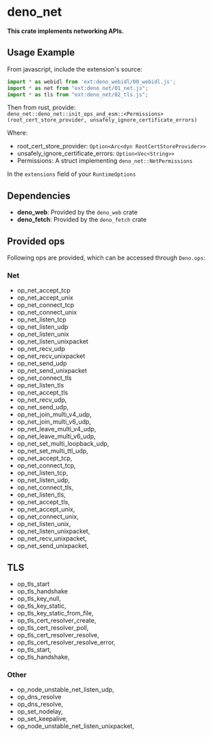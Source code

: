 # deno_net
**This crate implements networking APIs.**

## Usage Example
From javascript, include the extension's source:
```javascript
import * as webidl from 'ext:deno_webidl/00_webidl.js';
import * as net from "ext:deno_net/01_net.js";
import * as tls from "ext:deno_net/02_tls.js";
```

Then from rust, provide:  
`deno_net::deno_net::init_ops_and_esm::<Permissions>(root_cert_store_provider, unsafely_ignore_certificate_errors)` 

Where: 
- root_cert_store_provider: `Option<Arc<dyn RootCertStoreProvider>>`
- unsafely_ignore_certificate_errors: `Option<Vec<String>>`
- Permissions: A struct implementing `deno_net::NetPermissions`

In the `extensions` field of your `RuntimeOptions`

## Dependencies
- **deno_web**: Provided by the `deno_web` crate
- **deno_fetch**: Provided by the `deno_fetch` crate

## Provided ops
Following ops are provided, which can be accessed through `Deno.ops`:

### Net
- op_net_accept_tcp
- op_net_accept_unix
- op_net_connect_tcp
- op_net_connect_unix
- op_net_listen_tcp
- op_net_listen_udp
- op_net_listen_unix
- op_net_listen_unixpacket
- op_net_recv_udp
- op_net_recv_unixpacket
- op_net_send_udp
- op_net_send_unixpacket
- op_net_connect_tls
- op_net_listen_tls
- op_net_accept_tls
- op_net_recv_udp,
- op_net_send_udp,
- op_net_join_multi_v4_udp,
- op_net_join_multi_v6_udp,
- op_net_leave_multi_v4_udp,
- op_net_leave_multi_v6_udp,
- op_net_set_multi_loopback_udp,
- op_net_set_multi_ttl_udp,
- op_net_accept_tcp,
- op_net_connect_tcp,
- op_net_listen_tcp,
- op_net_listen_udp,
- op_net_connect_tls,
- op_net_listen_tls,
- op_net_accept_tls,
- op_net_accept_unix,
- op_net_connect_unix,
- op_net_listen_unix,
- op_net_listen_unixpacket,
- op_net_recv_unixpacket,
- op_net_send_unixpacket,

## TLS
- op_tls_start
- op_tls_handshake
- op_tls_key_null,
- op_tls_key_static,
- op_tls_key_static_from_file,
- op_tls_cert_resolver_create,
- op_tls_cert_resolver_poll,
- op_tls_cert_resolver_resolve,
- op_tls_cert_resolver_resolve_error,
- op_tls_start,
- op_tls_handshake,

### Other
- op_node_unstable_net_listen_udp,
- op_dns_resolve
- op_dns_resolve,
- op_set_nodelay,
- op_set_keepalive,
- op_node_unstable_net_listen_unixpacket,